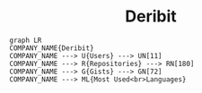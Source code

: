 <h1 align="center">Deribit</h1>

```mermaid
graph LR
COMPANY_NAME{Deribit}
COMPANY_NAME ---> U{Users} ---> UN[11]
COMPANY_NAME ---> R{Repositories} ---> RN[180]
COMPANY_NAME ---> G{Gists} ---> GN[72]
COMPANY_NAME ---> ML{Most Used<br>Languages}
```
